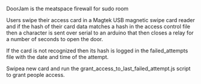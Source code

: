 DoorJam is the meatspace firewall for sudo room

Users swipe their access card in a Magtek USB magnetic swipe card reader and if the hash of their card data matches a hash in the access control file then a character is sent over serial to an arduino that then closes a relay for a number of seconds to open the door.

If the card is not recognized then its hash is logged in the failed_attempts file with the date and time of the attempt.

Swipea new card and run the grant_access_to_last_failed_attempt.js script to grant people access.